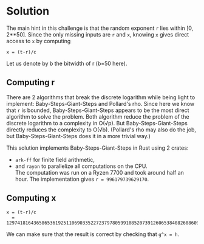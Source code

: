 # Solution
The main hint in this challenge is that the random exponent `r` lies within [0, 2**50].
Since the only missing inputs are `r` and `x`, knowing `x` gives direct access to `x` by computing
```
x = (t-r)/c
```
Let us denote by b the bitwidth of r (b=50 here).

## Computing r
There are 2 algorithms that break the discrete logarithm while being light to implement: Baby-Steps-Giant-Steps and Pollard's rho.
Since here we know that `r` is bounded, Baby-Steps-Giant-Steps appears to be the most direct algorithm to solve the problem.
Both algorithm reduce the problem of the discrete logarithm to a complexity in O(√p). But Baby-Steps-Giant-Steps directly 
reduces the complexity to O(√b). (Pollard's rho may also do the job, but Baby-Steps-Giant-Steps does it in a more trivial way.)

This solution implements Baby-Steps-Giant-Steps in Rust using 2 crates:
- `ark-ff` for finite field arithmetic,
- and `rayon` to parallelize all computations on the CPU.  
The computation was run on a Ryzen 7700 and took around half an hour.
The implementation gives `r = 996179739629170`.

## Computing x
```
x = (t-r)/c
  = 129741816436586536192511069033522723797805991085207391260653840826086090109
```
We can make sure that the result is correct by checking that `g^x = h`.
